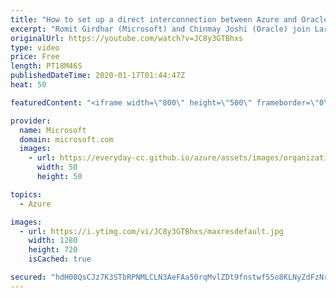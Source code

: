 ```yaml
---
title: "How to set up a direct interconnection between Azure and Oracle Cloud Infrastructure | Azure Friday"
excerpt: "Romit Girdhar (Microsoft) and Chinmay Joshi (Oracle) join Lara Rubbelke to explain how to interconnect Microsoft Azure and Oracle Cloud Infrastructure. The Microsoft Azure and Oracle Cloud interoperability partnership enables you to migrate and run mission-critical enterprise workloads across both clouds,"
originalUrl: https://youtube.com/watch?v=JC8y3GTBhxs
type: video
price: Free
length: PT18M46S
publishedDateTime: 2020-01-17T01:44:47Z
heat: 50

featuredContent: "<iframe width=\"800\" height=\"500\" frameborder=\"0\" src=\"https://www.youtube.com/embed/JC8y3GTBhxs\" allow=\"accelerometer; autoplay; encrypted-media; gyroscope; picture-in-picture\" allowfullscreen></iframe>"

provider:
  name: Microsoft
  domain: microsoft.com
  images:
    - url: https://everyday-cc.github.io/azure/assets/images/organizations/microsoft.com-50x50.jpg
      width: 50
      height: 50

topics:
  - Azure

images:
  - url: https://i.ytimg.com/vi/JC8y3GTBhxs/maxresdefault.jpg
    width: 1280
    height: 720
    isCached: true

secured: "hdH08QsCJz7K3STbRPNMLCLN3AeFAa50rqMvlZDt9fnstwf55o8KLNyZdFzNrkMh5wYYmQwzq0ElnlCR6rF6SVaklBlI0Bh/oA/f1rLM1tmNP+a2wTfGQEBLK2XGdUcL5v13/RIJynKlAI6fiOHRzYc68JBLuBDxvIZa9HDlkF/W2CuX3ECCBYmkEXwpRJ9tWC8AA4ZfzKqZXHF+3sJSaiJGvOwW0qxAWgLa9HN1kLghDeJ2EEsmbLXgUg7XD5tWpH02HIFlqkqVfQxnXBs7cR8nziFgB2MO5LCkIHeN1AK+c4HRYFVPO00RubvSHnEOKpSboaKYgW4iWJjqi/vtSBud9ogwiVt4haQUHX5TYzIQ9RdruyigBEXv2GRdSWf2Y2t3KjaiA/j+g1F6I3DC76XCnySSF9FMX5IEBKd4yXY=;BfAuy/yX5dr9GoLIUqf7lQ=="
---
```


